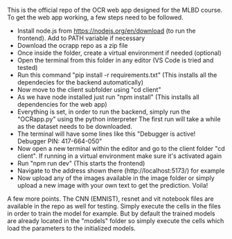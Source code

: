 This is the official repo of the OCR web app designed for the MLBD course. 
To get the web app working, a few steps need to be followed. 
- Install node.js from  https://nodejs.org/en/download  (to run the frontend). Add to PATH variable if necessary
- Download the ocrapp repo as a zip file
- Once inside the folder, create a virtual environment if needed (optional)
- Open the terminal from this folder in any editor (VS Code is tried and tested)
- Run this command "pip install -r requirements.txt"      (This installs all the dependecies for the backend automatically)
- Now move to the client subfolder using "cd client"
- As we have node installed just run "npm install"  (This installs all dependencies for the web app)
- Everything is set, in order to run the backend, simply run the "OCRapp.py" using the python interpreter
  The first run will take a while as the dataset needs to be downloaded. 
- The terminal will have some lines like this "Debugger is active! 
  Debugger PIN: 417-664-050"
- Now open a new terminal within the editor and go to the client folder "cd client". If running in a virtual environment make sure it's activated again
- Run "npm run dev"   (This starts the frontend)
- Navigate to the address shown there (http://localhost:5173/) for example
- Now upload any of the images available in the image folder or simply upload a new image with your own text
  to get the prediction. Voila!

A few more points. The CNN (EMNIST), resnet and vit notebook files are available in the repo as well for testing. Simply execute the cells
in the files in order to train the model for example. But by default the trained models are already located in the "models" folder 
so simply execute the cells which load the parameters to the initialized models. 
